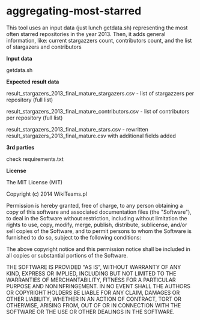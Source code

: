 aggregating-most-starred
========================

This tool uses an input data (just lunch getdata.sh) representing the most often starred repositories in the year 2013. Then, it adds general information, like: current stargazzers count, contributors count, and the list of stargazers and contributors

**Input data**

getdata.sh

**Expected result data**

result_stargazers_2013_final_mature_stargazers.csv - list of stargazzers per repository (full list)

result_stargazers_2013_final_mature_contributors.csv - list of contributors per repository (full list)

result_stargazers_2013_final_mature_stars.csv - rewritten result_stargazers_2013_final_mature.csv with additional fields added

**3rd parties**

check requirements.txt

**License**

The MIT License (MIT)

Copyright (c) 2014 WikiTeams.pl

Permission is hereby granted, free of charge, to any person obtaining a copy of
this software and associated documentation files (the "Software"), to deal in
the Software without restriction, including without limitation the rights to
use, copy, modify, merge, publish, distribute, sublicense, and/or sell copies of
the Software, and to permit persons to whom the Software is furnished to do so,
subject to the following conditions:

The above copyright notice and this permission notice shall be included in all
copies or substantial portions of the Software.

THE SOFTWARE IS PROVIDED "AS IS", WITHOUT WARRANTY OF ANY KIND, EXPRESS OR
IMPLIED, INCLUDING BUT NOT LIMITED TO THE WARRANTIES OF MERCHANTABILITY, FITNESS
FOR A PARTICULAR PURPOSE AND NONINFRINGEMENT. IN NO EVENT SHALL THE AUTHORS OR
COPYRIGHT HOLDERS BE LIABLE FOR ANY CLAIM, DAMAGES OR OTHER LIABILITY, WHETHER
IN AN ACTION OF CONTRACT, TORT OR OTHERWISE, ARISING FROM, OUT OF OR IN
CONNECTION WITH THE SOFTWARE OR THE USE OR OTHER DEALINGS IN THE SOFTWARE.

